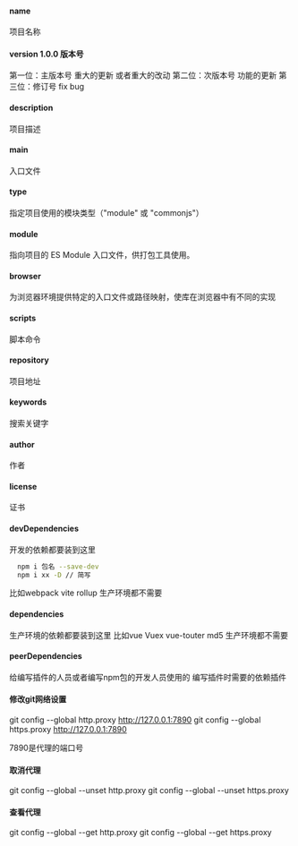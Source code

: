 #### name

项目名称

#### version 1.0.0 版本号

第一位：主版本号 重大的更新 或者重大的改动
第二位：次版本号 功能的更新
第三位：修订号 fix bug

#### description

项目描述

#### main

入口文件

#### type

指定项目使用的模块类型（"module" 或 "commonjs"）

#### module

指向项目的 ES Module 入口文件，供打包工具使用。

#### browser

为浏览器环境提供特定的入口文件或路径映射，使库在浏览器中有不同的实现

#### scripts

脚本命令

#### repository

项目地址

#### keywords

搜索关键字

#### author

作者

#### license

证书

#### devDependencies

开发的依赖都要装到这里

```sh
  npm i 包名 --save-dev
  npm i xx -D // 简写
```

比如webpack vite rollup 生产环境都不需要

#### dependencies

生产环境的依赖都要装到这里
比如vue Vuex vue-touter md5 生产环境都不需要

#### peerDependencies

给编写插件的人员或者编写npm包的开发人员使用的
编写插件时需要的依赖插件

#### 修改git网络设置
git config --global http.proxy http://127.0.0.1:7890 
git config --global https.proxy http://127.0.0.1:7890

7890是代理的端口号

#### 取消代理
git config --global --unset http.proxy
git config --global --unset https.proxy

#### 查看代理
git config --global --get http.proxy
git config --global --get https.proxy